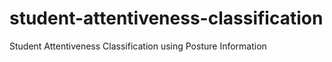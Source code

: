 # student-attentiveness-classification
Student Attentiveness Classification using Posture Information
